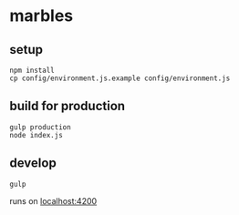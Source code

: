 # marbles

## setup
```
npm install
cp config/environment.js.example config/environment.js
```

## build for production
```
gulp production
node index.js
```

## develop

```
gulp
```

runs on [localhost:4200](http://localhost:4200)
